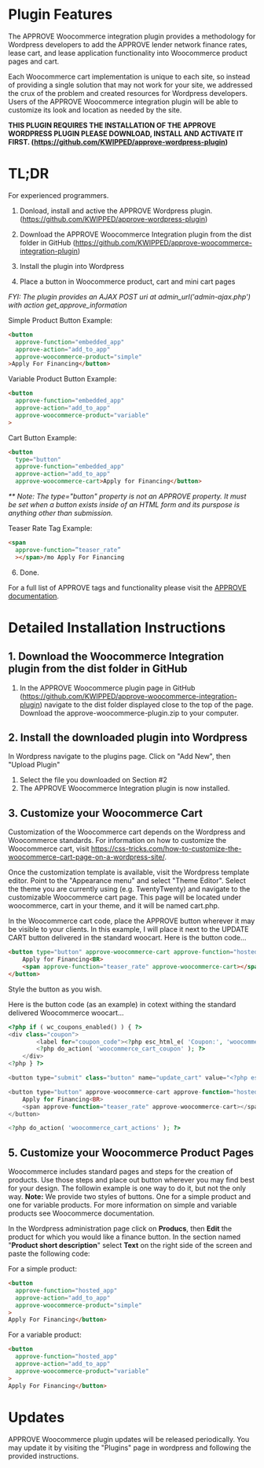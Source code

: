 # Plugin Features

The APPROVE Woocommerce integration plugin provides a methodology for Wordpress developers to add the APPROVE lender network finance rates, lease cart, and lease application functionality into Woocommerce product pages and cart. 

Each Woocommerce cart implementation is unique to each site, so instead of providing a single solution that may not work for your site, we addressed the crux of the problem and created resources for Wordpress developers. Users of the APPROVE Woocommerce integration plugin will be able to customize its look and location as needed by the site.

__THIS PLUGIN REQUIRES THE INSTALLATION OF THE APPROVE WORDPRESS PLUGIN PLEASE DOWNLOAD, INSTALL AND ACTIVATE IT FIRST. (https://github.com/KWIPPED/approve-wordpress-plugin)__

# TL;DR
For experienced programmers.
1. Donload, install and active the APPROVE Wordpress plugin. (https://github.com/KWIPPED/approve-wordpress-plugin)

2. Download the APPROVE Woocommerce Integration plugin from the dist folder in GitHub (https://github.com/KWIPPED/approve-woocommerce-integration-plugin)

3. Install the plugin into Wordpress

5. Place a button in Woocommerce product, cart and mini cart pages


_FYI: The plugin provides an AJAX POST uri at admin_url('admin-ajax.php') with action get_approve_information_

Simple Product Button Example:
```html
<button 
  approve-function="embedded_app"
  approve-action="add_to_app"
  approve-woocommerce-product="simple"
>Apply For Financing</button>
```
Variable Product Button  Example:
```html
<button 
  approve-function="embedded_app"
  approve-action="add_to_app"
  approve-woocommerce-product="variable"
>
```
Cart Button  Example:
```html
<button
  type="button"
  approve-function="embedded_app"
  approve-action="add_to_app"
  approve-woocommerce-cart>Apply for Financing</button>
```

_** Note: The type="button" property is not an APPROVE property. It must be set when a button exists inside of an HTML form and its purspose is anything other than submission._

Teaser Rate Tag  Example:

```html
<span
  approve-function=”teaser_rate”
  ></span>/mo Apply For Financing
```
6. Done.

For a full list of APPROVE tags and functionality please visit the [APPROVE documentation](http://approvedocs.kwipped.com/docs/2.0/approve_web_integration#tags).

# Detailed Installation Instructions

## 1. Download the Woocommerce Integration plugin from the dist folder in GitHub
1. In the APPROVE Woocommerce plugin page in GitHub (https://github.com/KWIPPED/approve-woocommerce-integration-plugin) navigate to the dist folder displayed close to the top of the page. Download the approve-woocommerce-plugin.zip to your computer.

## 2. Install the downloaded plugin into Wordpress
In Wordpress navigate to the plugins page. Click on "Add New", then "Upload Plugin"
1. Select the file you downloaded on Section #2
2. The APPROVE Woocommerce Integration plugin is now installed.

## 3. Customize your Woocommerce Cart
Customization of the Woocommerce cart depends on the Wordpress and Woocommerce standards. For information on how to customize the Woocommerce cart, visit https://css-tricks.com/how-to-customize-the-woocommerce-cart-page-on-a-wordpress-site/.

Once the customization template is available, visit the Wordpress template editor. Point to the "Appearance menu" and select "Theme Editor". Select the theme you are currently using (e.g. TwentyTwenty) and navigate to the customizable Woocommerce cart page. This page will be located under woocommerce, cart in your theme, and it will be named cart.php.

In the Woocommerce cart code, place the APPROVE button wherever it may be visible to your clients. In this example, I will place it next to the UPDATE CART button delivered in the standard woocart.
Here is the button code...
```html
<button type="button" approve-woocommerce-cart approve-function="hosted_app">
	Apply for Financing<BR>
	<span approve-function="teaser_rate" approve-woocommerce-cart></span>/mo Apply For Financing
</button>
```
Style the button as you wish.

Here is the button code (as an example) in cotext withing the standard delivered Woocommerce woocart...

```php
<?php if ( wc_coupons_enabled() ) { ?>
<div class="coupon">
		<label for="coupon_code"><?php esc_html_e( 'Coupon:', 'woocommerce' ); ?></label> <input type="text" name="coupon_code" class="input-text" id="coupon_code" value="" placeholder="<?php esc_attr_e( 'Coupon code', 'woocommerce' ); ?>" /> <button type="submit" class="button" name="apply_coupon" value="<?php esc_attr_e( 'Apply coupon', 'woocommerce' ); ?>"><?php esc_attr_e( 'Apply coupon', 'woocommerce' ); ?></button>
		<?php do_action( 'woocommerce_cart_coupon' ); ?>
	</div>
<?php } ?>

<button type="submit" class="button" name="update_cart" value="<?php esc_attr_e( 'Update cart', 'woocommerce' ); ?>"><?php esc_html_e( 'Update cart', 'woocommerce' ); ?></button>

<button type="button" approve-woocommerce-cart approve-function="hosted_app">
	Apply for Financing<BR>
	<span approve-function="teaser_rate" approve-woocommerce-cart></span>/mo Apply For Financing
</button>

<?php do_action( 'woocommerce_cart_actions' ); ?>
```

## 5. Customize your Woocommerce Product Pages
Woocommerce includes standard pages and steps for the creation of products. Use those steps and place out button wherever you may find best for your design. The followin example is one way to do it, but not the only way. 
__Note:__ We provide two styles of buttons. One for a simple product and one for variable products. For more information on simple and variable products see Woocommerce documentation.

In the Wordpress administration page click on __Producs__, then __Edit__ the product for which you would like a finance button. In the section named "__Product short description__" select __Text__ on the right side of the screen and paste the following code:

For a simple product:

```html
<button 
  approve-function="hosted_app"
  approve-action="add_to_app"
  approve-woocommerce-product="simple"
>
Apply For Financing</button>

```

For a variable product:

```html
<button 
  approve-function="hosted_app"
  approve-action="add_to_app"
  approve-woocommerce-product="variable"
>
Apply For Financing</button>


```

# Updates

APPROVE Woocommerce plugin updates will be released periodically. You may update it by visiting the "Plugins" page in wordpress and following the provided instructions.
